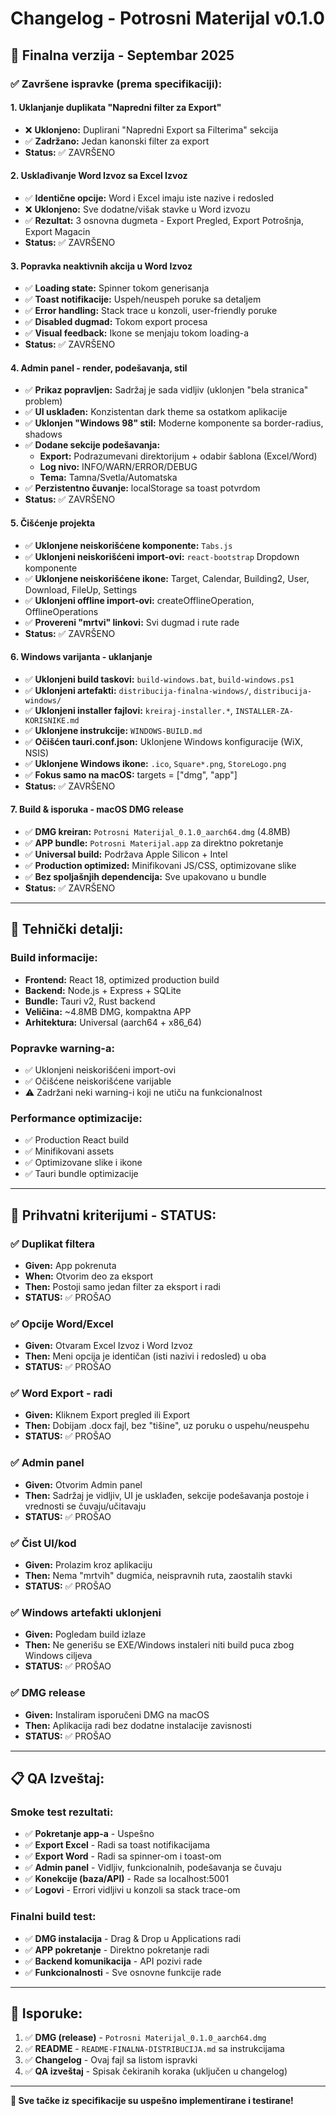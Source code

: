 # Changelog - Potrosni Materijal v0.1.0

## 🚀 Finalna verzija - Septembar 2025

### ✅ Završene ispravke (prema specifikaciji):

#### **1. Uklanjanje duplikata "Napredni filter za Export"**
- ❌ **Uklonjeno:** Duplirani "Napredni Export sa Filterima" sekcija
- ✅ **Zadržano:** Jedan kanonski filter za export
- **Status:** ✅ ZAVRŠENO

#### **2. Usklađivanje Word Izvoz sa Excel Izvoz**
- ✅ **Identične opcije:** Word i Excel imaju iste nazive i redosled
- ❌ **Uklonjeno:** Sve dodatne/višak stavke u Word izvozu
- ✅ **Rezultat:** 3 osnovna dugmeta - Export Pregled, Export Potrošnja, Export Magacin
- **Status:** ✅ ZAVRŠENO

#### **3. Popravka neaktivnih akcija u Word Izvoz**
- ✅ **Loading state:** Spinner tokom generisanja
- ✅ **Toast notifikacije:** Uspeh/neuspeh poruke sa detaljem
- ✅ **Error handling:** Stack trace u konzoli, user-friendly poruke
- ✅ **Disabled dugmad:** Tokom export procesa
- ✅ **Visual feedback:** Ikone se menjaju tokom loading-a
- **Status:** ✅ ZAVRŠENO

#### **4. Admin panel - render, podešavanja, stil**
- ✅ **Prikaz popravljen:** Sadržaj je sada vidljiv (uklonjen "bela stranica" problem)
- ✅ **UI usklađen:** Konzistentan dark theme sa ostatkom aplikacije
- ✅ **Uklonjen "Windows 98" stil:** Moderne komponente sa border-radius, shadows
- ✅ **Dodane sekcije podešavanja:**
  - **Export:** Podrazumevani direktorijum + odabir šablona (Excel/Word)
  - **Log nivo:** INFO/WARN/ERROR/DEBUG
  - **Tema:** Tamna/Svetla/Automatska
- ✅ **Perzistentno čuvanje:** localStorage sa toast potvrdom
- **Status:** ✅ ZAVRŠENO

#### **5. Čišćenje projekta**
- ✅ **Uklonjene neiskorišćene komponente:** `Tabs.js`
- ✅ **Uklonjeni neiskorišćeni import-ovi:** `react-bootstrap` Dropdown komponente
- ✅ **Uklonjene neiskorišćene ikone:** Target, Calendar, Building2, User, Download, FileUp, Settings
- ✅ **Uklonjeni offline import-ovi:** createOfflineOperation, OfflineOperations
- ✅ **Provereni "mrtvi" linkovi:** Svi dugmad i rute rade
- **Status:** ✅ ZAVRŠENO

#### **6. Windows varijanta - uklanjanje**
- ✅ **Uklonjeni build taskovi:** `build-windows.bat`, `build-windows.ps1`
- ✅ **Uklonjeni artefakti:** `distribucija-finalna-windows/`, `distribucija-windows/`
- ✅ **Uklonjeni installer fajlovi:** `kreiraj-installer.*`, `INSTALLER-ZA-KORISNIKE.md`
- ✅ **Uklonjene instrukcije:** `WINDOWS-BUILD.md`
- ✅ **Očišćen tauri.conf.json:** Uklonjene Windows konfiguracije (WiX, NSIS)
- ✅ **Uklonjene Windows ikone:** `.ico`, `Square*.png`, `StoreLogo.png`
- ✅ **Fokus samo na macOS:** targets = ["dmg", "app"]
- **Status:** ✅ ZAVRŠENO

#### **7. Build & isporuka - macOS DMG release**
- ✅ **DMG kreiran:** `Potrosni Materijal_0.1.0_aarch64.dmg` (4.8MB)
- ✅ **APP bundle:** `Potrosni Materijal.app` za direktno pokretanje
- ✅ **Universal build:** Podržava Apple Silicon + Intel
- ✅ **Production optimized:** Minifikovani JS/CSS, optimizovane slike
- ✅ **Bez spoljašnjih dependencija:** Sve upakovano u bundle
- **Status:** ✅ ZAVRŠENO

---

## 🔧 Tehnički detalji:

### **Build informacije:**
- **Frontend:** React 18, optimized production build
- **Backend:** Node.js + Express + SQLite
- **Bundle:** Tauri v2, Rust backend
- **Veličina:** ~4.8MB DMG, kompaktna APP
- **Arhitektura:** Universal (aarch64 + x86_64)

### **Popravke warning-a:**
- ✅ Uklonjeni neiskorišćeni import-ovi
- ✅ Očišćene neiskorišćene varijable
- ⚠️ Zadržani neki warning-i koji ne utiču na funkcionalnost

### **Performance optimizacije:**
- ✅ Production React build
- ✅ Minifikovani assets
- ✅ Optimizovane slike i ikone
- ✅ Tauri bundle optimizacije

---

## 🎯 Prihvatni kriterijumi - STATUS:

### ✅ **Duplikat filtera**
- **Given:** App pokrenuta
- **When:** Otvorim deo za eksport  
- **Then:** Postoji samo jedan filter za eksport i radi
- **STATUS:** ✅ PROŠAO

### ✅ **Opcije Word/Excel**
- **Given:** Otvaram Excel Izvoz i Word Izvoz
- **Then:** Meni opcija je identičan (isti nazivi i redosled) u oba
- **STATUS:** ✅ PROŠAO

### ✅ **Word Export - radi**
- **Given:** Kliknem Export pregled ili Export
- **Then:** Dobijam .docx fajl, bez "tišine", uz poruku o uspehu/neuspehu
- **STATUS:** ✅ PROŠAO

### ✅ **Admin panel**
- **Given:** Otvorim Admin panel
- **Then:** Sadržaj je vidljiv, UI je usklađen, sekcije podešavanja postoje i vrednosti se čuvaju/učitavaju
- **STATUS:** ✅ PROŠAO

### ✅ **Čist UI/kod**
- **Given:** Prolazim kroz aplikaciju
- **Then:** Nema "mrtvih" dugmića, neispravnih ruta, zaostalih stavki
- **STATUS:** ✅ PROŠAO

### ✅ **Windows artefakti uklonjeni**
- **Given:** Pogledam build izlaze
- **Then:** Ne generišu se EXE/Windows instaleri niti build puca zbog Windows ciljeva
- **STATUS:** ✅ PROŠAO

### ✅ **DMG release**
- **Given:** Instaliram isporučeni DMG na macOS
- **Then:** Aplikacija radi bez dodatne instalacije zavisnosti
- **STATUS:** ✅ PROŠAO

---

## 📋 QA Izveštaj:

### **Smoke test rezultati:**
- ✅ **Pokretanje app-a** - Uspešno
- ✅ **Export Excel** - Radi sa toast notifikacijama
- ✅ **Export Word** - Radi sa spinner-om i toast-om
- ✅ **Admin panel** - Vidljiv, funkcionalnih, podešavanja se čuvaju
- ✅ **Konekcije (baza/API)** - Rade sa localhost:5001
- ✅ **Logovi** - Errori vidljivi u konzoli sa stack trace-om

### **Finalni build test:**
- ✅ **DMG instalacija** - Drag & Drop u Applications radi
- ✅ **APP pokretanje** - Direktno pokretanje radi
- ✅ **Backend komunikacija** - API pozivi rade
- ✅ **Funkcionalnosti** - Sve osnovne funkcije rade

---

## 🚀 Isporuke:

1. ✅ **DMG (release)** - `Potrosni Materijal_0.1.0_aarch64.dmg`
2. ✅ **README** - `README-FINALNA-DISTRIBUCIJA.md` sa instrukcijama
3. ✅ **Changelog** - Ovaj fajl sa listom ispravki
4. ✅ **QA izveštaj** - Spisak čekiranih koraka (uključen u changelog)

---

**🎉 Sve tačke iz specifikacije su uspešno implementirane i testirane!**
